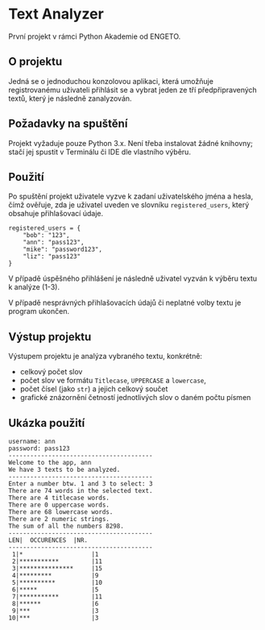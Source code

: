 # Text Analyzer
První projekt v rámci Python Akademie od ENGETO.
## O projektu
Jedná se o jednoduchou konzolovou aplikaci, která umožňuje registrovanému uživateli přihlásit se a vybrat jeden ze tří předpřipravených textů, který je následně zanalyzován.
## Požadavky na spuštění
Projekt vyžaduje pouze Python 3.x. Není třeba instalovat žádné knihovny; stačí jej spustit v Terminálu či IDE dle vlastního výběru.
## Použití
Po spuštění projekt uživatele vyzve k zadaní uživatelského jména a hesla, čímž ověřuje, zda je uživatel uveden ve slovníku `registered_users`, který obsahuje přihlašovací údaje.
```
registered_users = {
    "bob": "123", 
    "ann": "pass123", 
    "mike": "password123", 
    "liz": "pass123"
}
```
V případě úspěšného přihlášení je následně uživatel vyzván k výběru textu k analýze (1-3). 

V případě nesprávných přihlašovacích údajů či neplatné volby textu je program ukončen.

## Výstup projektu

Výstupem projektu je analýza vybraného textu, konkrétně:
- celkový počet slov
- počet slov ve formátu `Titlecase`, `UPPERCASE` a `lowercase`,
- počet čísel (jako `str`) a jejich celkový součet
- grafické znázornění četností jednotlivých slov o daném počtu písmen

## Ukázka použití
```
username: ann
password: pass123
----------------------------------------
Welcome to the app, ann
We have 3 texts to be analyzed.
----------------------------------------
Enter a number btw. 1 and 3 to select: 3
There are 74 words in the selected text.
There are 4 titlecase words.
There are 0 uppercase words.
There are 68 lowercase words.
There are 2 numeric strings.
The sum of all the numbers 8298.
----------------------------------------
LEN|  OCCURENCES  |NR.
----------------------------------------
 1|*                   |1
 2|***********         |11
 3|***************     |15
 4|*********           |9
 5|**********          |10
 6|*****               |5
 7|***********         |11
 8|******              |6
 9|***                 |3
10|***                 |3
```